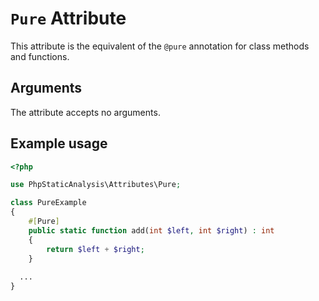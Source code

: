 # `Pure` Attribute

This attribute is the equivalent of the `@pure` annotation for class methods and functions.

## Arguments

The attribute accepts no arguments.

## Example usage

```php
<?php

use PhpStaticAnalysis\Attributes\Pure;

class PureExample
{
    #[Pure]
    public static function add(int $left, int $right) : int 
    {
        return $left + $right;
    }
    
  ...
}
```